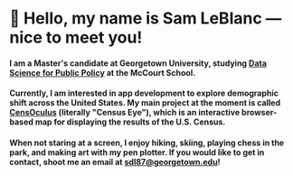# 👋 Hello, my name is Sam LeBlanc — nice to meet you!
#### I am a Master's candidate at Georgetown University, studying [Data Science for Public Policy](https://mccourt.georgetown.edu/master-of-science-in-data-science-for-public-policy/) at the McCourt School. 

#### Currently, I am interested in app development to explore demographic shift across the United States. My main project at the moment is called [CensOculus](https://samleblanc.github.io/CensOculus/) (literally "Census Eye"), which is an interactive browser-based map for displaying the results of the U.S. Census.

#### When not staring at a screen, I enjoy hiking, skiing, playing chess in the park, and making art with my pen plotter. If you would like to get in contact, shoot me an email at [sdl87@georgetown.edu](mailto:sdl87@georgetown.edu)!
